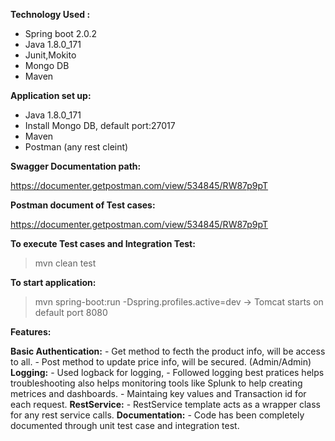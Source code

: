 
**Technology Used :**

 - Spring boot 2.0.2
 - Java 1.8.0_171 
 - Junit,Mokito 
 - Mongo DB 
 - Maven 
 
**Application set up:**

 - Java 1.8.0_171 
 - Install Mongo DB, default port:27017   
 - Maven 
 - Postman (any rest cleint)
 
 
**Swagger Documentation path:**

https://documenter.getpostman.com/view/534845/RW87p9pT

**Postman document of Test cases:**

https://documenter.getpostman.com/view/534845/RW87p9pT
 
**To execute Test cases and Integration Test:**

>mvn clean test

**To start application:**

>mvn spring-boot:run -Dspring.profiles.active=dev -> Tomcat starts on default port 8080

**Features:**

 **Basic Authentication:**
	- Get method to fecth the product info, will be access to all.
	- Post method to update price info, will be secured. (Admin/Admin) 
 **Logging:**
	- Used logback for logging, 
	- Followed logging best pratices helps troubleshooting also helps monitoring tools like Splunk to help creating metrices and 		  dashboards.
	- Maintaing key values and Transaction id for each request.
  **RestService:**
	- RestService template acts as a wrapper class for any rest service calls.
  **Documentation:**
    	- Code has been completely documented through unit test case and integration test.
 
 
 
 





